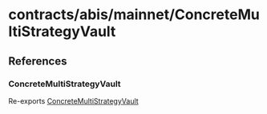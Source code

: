 # contracts/abis/mainnet/ConcreteMultiStrategyVault

## References

### ConcreteMultiStrategyVault

Re-exports [ConcreteMultiStrategyVault](ConcreteMultiStrategyVault.md#concretemultistrategyvault)
